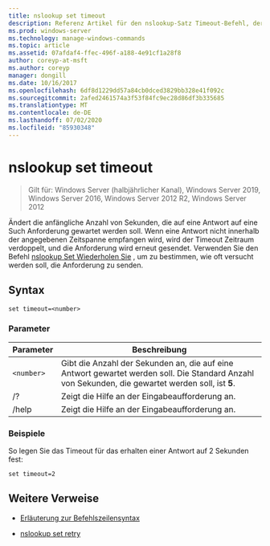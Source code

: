 ```yaml
---
title: nslookup set timeout
description: Referenz Artikel für den nslookup-Satz Timeout-Befehl, der die anfängliche Anzahl von Sekunden ändert, die auf eine Antwort auf eine Such Anforderung gewartet werden soll.
ms.prod: windows-server
ms.technology: manage-windows-commands
ms.topic: article
ms.assetid: 07afdaf4-ffec-496f-a188-4e91cf1a28f8
author: coreyp-at-msft
ms.author: coreyp
manager: dongill
ms.date: 10/16/2017
ms.openlocfilehash: 6df8d1229dd57a84cb0dced3829bb328e41f092c
ms.sourcegitcommit: 2afed2461574a3f53f84fc9ec28d86df3b335685
ms.translationtype: MT
ms.contentlocale: de-DE
ms.lasthandoff: 07/02/2020
ms.locfileid: "85930348"
---
```

# <a name="nslookup-set-timeout"></a>nslookup set timeout

> Gilt für: Windows Server (halbjährlicher Kanal), Windows Server 2019, Windows Server 2016, Windows Server 2012 R2, Windows Server 2012

Ändert die anfängliche Anzahl von Sekunden, die auf eine Antwort auf eine Such Anforderung gewartet werden soll. Wenn eine Antwort nicht innerhalb der angegebenen Zeitspanne empfangen wird, wird der Timeout Zeitraum verdoppelt, und die Anforderung wird erneut gesendet. Verwenden Sie den Befehl [nslookup Set Wiederholen Sie](nslookup-set-retry.md) , um zu bestimmen, wie oft versucht werden soll, die Anforderung zu senden.

## <a name="syntax"></a>Syntax

```
set timeout=<number>
```

### <a name="parameters"></a>Parameter

| Parameter | Beschreibung |
| ---------- | ---------- |
| `<number>` | Gibt die Anzahl der Sekunden an, die auf eine Antwort gewartet werden soll. Die Standard Anzahl von Sekunden, die gewartet werden soll, ist **5**. |
| /? | Zeigt die Hilfe an der Eingabeaufforderung an. |
| /help | Zeigt die Hilfe an der Eingabeaufforderung an. |

### <a name="examples"></a>Beispiele

So legen Sie das Timeout für das erhalten einer Antwort auf 2 Sekunden fest:

```
set timeout=2
```

## <a name="additional-references"></a>Weitere Verweise

- [Erläuterung zur Befehlszeilensyntax](command-line-syntax-key.md)

- [nslookup set retry](nslookup-set-retry.md)
